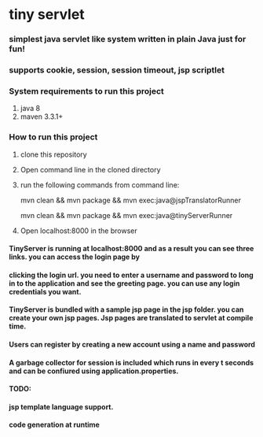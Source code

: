 # tiny servlet 
### simplest java servlet like system written in plain Java just for fun! 
### supports cookie, session, session timeout, jsp scriptlet

### System requirements to run this project
1. java 8 
2. maven 3.3.1+

### How to run this project

1. clone this repository
2. Open command line in the cloned directory
3. run the following commands from command line:
    
    mvn clean && mvn package && mvn exec:java@jspTranslatorRunner
    
    mvn clean && mvn package && mvn exec:java@tinyServerRunner
4. Open localhost:8000 in the browser

#### TinyServer is running at localhost:8000 and as a result you can see three links. you can access the login page by
#### clicking the login url. you need to enter a username and password to long in to the application and see the greeting page. you can use any login credentials you want.
#### TinyServer is bundled with a sample jsp page in the jsp folder. you can create your own jsp pages. Jsp pages are translated to servlet at compile time.

#### Users can register by creating a new account using a name and password
#### A garbage collector for session is included which runs in every t seconds and can be confiured using application.properties.

#### TODO:

#### jsp template language support.
#### code generation at runtime
